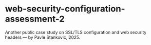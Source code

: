 # web-security-configuration-assessment-2
Another public case study on SSL/TLS configuration and web security headers — by Pavle Stankovic, 2025.
